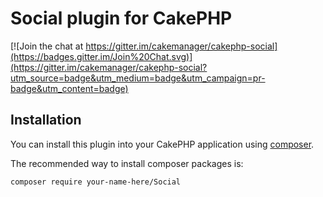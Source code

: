 # Social plugin for CakePHP

[![Join the chat at https://gitter.im/cakemanager/cakephp-social](https://badges.gitter.im/Join%20Chat.svg)](https://gitter.im/cakemanager/cakephp-social?utm_source=badge&utm_medium=badge&utm_campaign=pr-badge&utm_content=badge)

## Installation

You can install this plugin into your CakePHP application using [composer](http://getcomposer.org).

The recommended way to install composer packages is:

```
composer require your-name-here/Social
```

